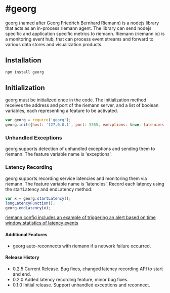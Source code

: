 #georg
=========

georg (named after Georg Friedrich Bernhard Riemann) is a nodejs library that acts as an in-process riemann agent.
The library can send nodejs specific and application specific metrics to riemann.
Riemann (riemann.io) is a monitoring event hub, that can process event streams and forward to various data stores and visualization products.


## Installation ##
```bash
npm install georg
```

## Initialization ##
georg must be initialized once in the code. The initialization method receives the address and port of the riemann server,
and a list of boolean variables, each representing a feature to be activated.

```javascript
var georg = require('georg');
georg.init({host: '127.0.0.1', port: 5555, execptions: true, latencies: true});
```

### Unhandled Exceptions ###
georg supports detection of unhandled exceptions and sending them to riemann.
The feature variable name is 'exceptions'.

### Latency Recording ###
georg supports recording service latencies and monitoring them via riemann.
The feature variable name is 'latencies'.
Record each latency using the startLatency and endLatency method:
```javascript
var x = georg.startLatency();
longLatencyFunction();
georg.endLatency(x);
```

[riemann.config includes an example of triggering an alert based on time window statistics of latency events](riemann.config#L17)

#### Additional Features ####
* georg auto-reconnects with riemann if a network failure occurred.

#### Release History ####
* 0.2.5 Current Release. Bug fixes, changed latency recording API to start and end.
* 0.2.0 Added latency recording feature, minor bug fixes.
* 0.1.0 Initial release. Support unhandled exceptions and reconnect.
